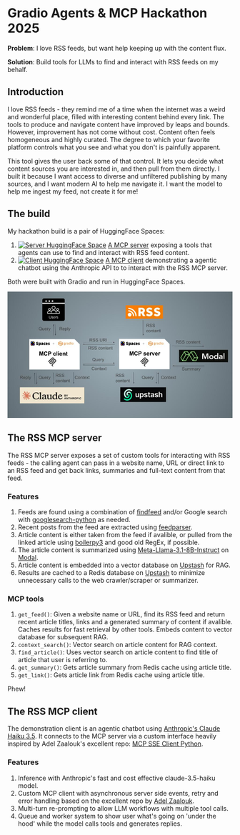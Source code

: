 # Gradio Agents &amp; MCP Hackathon 2025

**Problem**: I love RSS feeds, but want help keeping up with the content flux.

**Solution**: Build tools for LLMs to find and interact with RSS feeds on my behalf.

## Introduction

I love RSS feeds - they remind me of a time when the internet was a weird and wonderful place, filled with interesting content behind every link. The tools to produce and navigate content have improved by leaps and bounds. However, improvement has not come without cost. Content often feels homogeneous and highly curated. The degree to which your favorite platform controls what you see and what you don't is painfully apparent.

This tool gives the user back some of that control. It lets you decide what content sources you are interested in, and then pull from them directly. I built it because I want access to diverse and unfiltered publishing by many sources, and I want modern AI to help me navigate it. I want the model to help me ingest my feed, not create it for me!

## The build

My hackathon build is a pair of HuggingFace Spaces:

1. [![Server HuggingFace Space](https://github.com/gperdrizet/rss-mcp-server/actions/workflows/publish_hf_space.yml/badge.svg)](https://huggingface.co/spaces/Agents-MCP-Hackathon/rss-mcp-server) [A MCP server](https://huggingface.co/spaces/Agents-MCP-Hackathon/rss-mcp-server) exposing a tools that agents can use to find and interact with RSS feed content.
2. [![Client HuggingFace Space](https://github.com/gperdrizet/rss-mcp-client/actions/workflows/publish_hf_space.yml/badge.svg)](https://huggingface.co/spaces/Agents-MCP-Hackathon/rss-mcp-client) [A MCP client](https://huggingface.co/spaces/Agents-MCP-Hackathon/rss-mcp-client) demonstrating a agentic chatbot using the Anthropic API to to interact with the RSS MCP server.

Both were built with Gradio and run in HuggingFace Spaces.

![Engineering diagram](https://github.com/gperdrizet/MCP-hackathon/blob/main/assets/engineering_diagram.jpg "engineering diagram")

## The RSS MCP server

The RSS MCP server exposes a set of custom tools for interacting with RSS feeds - the calling agent can pass in a website name, URL or direct link to an RSS feed and get back links, summaries and full-text content from that feed.

### Features

1. Feeds are found using a combination of [findfeed](https://pypi.org/project/findfeed) and/or Google search with [googlesearch-python](https://pypi.org/project/googlesearch-python/) as needed.
2. Recent posts from the feed are extracted using [feedparser](https://pypi.org/project/feedparser).
3. Article content is either taken from the feed if avalible, or pulled from the linked article using [boilerpy3](https://pypi.org/project/boilerpy3/) and good old RegEx, if possible.        
4. The article content is summarized using [Meta-Llama-3.1-8B-Instruct](https://huggingface.co/meta-llama/Llama-3.1-8B-Instruct) on [Modal](https://modal.com).
5. Article content is embedded into a vector database on [Upstash](https://upstash.com/) for RAG.
6. Results are cached to a Redis database on [Upstash](https://upstash.com/) to minimize unnecessary calls to the web crawler/scraper or summarizer.

### MCP tools

1. `get_feed()`: Given a website name or URL, find its RSS feed and
    return recent article titles, links and a generated summary of content if
    avalible. Caches results for fast retrieval by other tools. Embeds content
    to vector database for subsequent RAG.
2. `context_search()`: Vector search on article content for RAG context.
3. `find_article()`: Uses vector search on article content to find title of article
    that user is referring to.
4. `get_summary()`: Gets article summary from Redis cache using article title.
5. `get_link()`: Gets article link from Redis cache using article title.

Phew!

## The RSS MCP client

The demonstration client is an agentic chatbot using [Anthropic's Claude Haiku 3.5](https://docs.anthropic.com/en/docs/about-claude/models/overview). It connects to the MCP server via a custom interface heavily inspired by Adel Zaalouk's excellent repo: [MCP SSE Client Python](https://github.com/zanetworker/mcp-sse-client-python).

### Features

1. Inference with Anthropic's fast and cost effective claude-3.5-haiku model.
2. Custom MCP client with asynchronous server side events, retry and error handling based on the excellent repo by [Adel Zaalouk](https://github.com/zanetworker/mcp-playground/tree/main).
3. Multi-turn re-prompting to allow LLM workflows with multiple tool calls.
4. Queue and worker system to show user what's going on 'under the hood' while the model calls tools and generates replies. 
    
